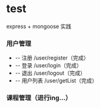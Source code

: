 # test
express + mongoose 实践 

### 用户管理
* -- 注册 /user/register（完成）
* -- 登录 /user/login（完成）
* -- 退出 /user/logout（完成）
* -- 用户列表 /user/getList（完成）

### 课程管理（进行ing...）

